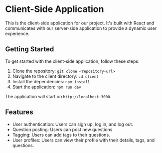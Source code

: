 # Client-Side Application

This is the client-side application for our project. It's built with React and communicates with our
server-side application to provide a dynamic user experience.

## Getting Started

To get started with the client-side application, follow these steps:

1. Clone the repository: `git clone <repository-url>`
2. Navigate to the client directory: `cd client`
3. Install the dependencies: `npm install`
4. Start the application: `npm run dev`

The application will start on `http://localhost:3000`.

## Features

- User authentication: Users can sign up, log in, and log out.
- Question posting: Users can post new questions.
- Tagging: Users can add tags to their questions.
- User profiles: Users can view their profile with their details, tags, and questions.
